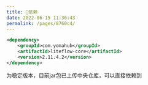 ```yaml
---
title: 🧬依赖
date: 2022-06-15 11:36:43
permalink: /pages/8760c4/
---
```


```xml
<dependency>
	<groupId>com.yomahub</groupId>
    <artifactId>liteflow-core</artifactId>
	<version>2.11.4.2</version>
</dependency>
```
为稳定版本，目前jar包已上传中央仓库，可以直接依赖到